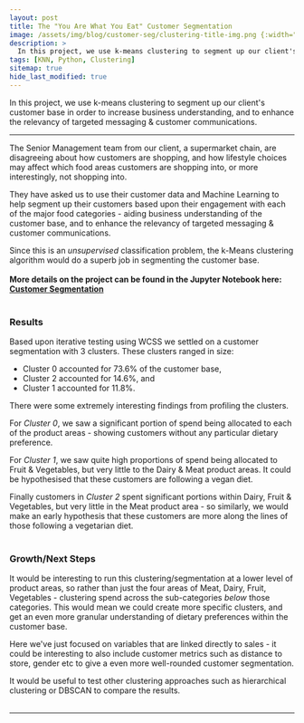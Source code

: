 ```yaml
---
layout: post
title: The "You Are What You Eat" Customer Segmentation
image: /assets/img/blog/customer-seg/clustering-title-img.png {:width="800" height="600"}
description: >
  In this project, we use k-means clustering to segment up our client's customer base in order to increase business understanding, and to enhance the relevancy of targeted messaging & customer communications.
tags: [KNN, Python, Clustering]
sitemap: true
hide_last_modified: true
---
```


In this project, we use k-means clustering to segment up our client's customer base in order to increase business understanding, and to enhance the relevancy of targeted messaging & customer communications.

___

The Senior Management team from our client, a supermarket chain, are disagreeing about how customers are shopping, and how lifestyle choices may affect which food areas customers are shopping into, or more interestingly, not shopping into.

They have asked us to use their customer data and Machine Learning to help segment up their customers based upon their engagement with each of the major food categories - aiding business understanding of the customer base, and to enhance the relevancy of targeted messaging & customer communications.

Since this is an *unsupervised* classification problem, the k-Means clustering algorithm would do a superb job in segmenting the customer base. 
<br>
<br>
**More details on the project can be found in the Jupyter Notebook here: [Customer Segmentation](https://github.com/ibiene-ds/customer-segmentation)**
<br>
<br>

### Results

Based upon iterative testing using WCSS we settled on a customer segmentation with 3 clusters. These clusters ranged in size: <br>

- Cluster 0 accounted for 73.6% of the customer base, 
- Cluster 2 accounted for 14.6%, and 
- Cluster 1 accounted for 11.8%.

There were some extremely interesting findings from profiling the clusters.

For *Cluster 0*, we saw a significant portion of spend being allocated to each of the product areas - showing customers without any particular dietary preference.  

For *Cluster 1*, we saw quite high proportions of spend being allocated to Fruit & Vegetables, but very little to the Dairy & Meat product areas.  It could be hypothesised that these customers are following a vegan diet.  

Finally customers in *Cluster 2* spent significant portions within Dairy, Fruit & Vegetables, but very little in the Meat product area - so similarly, we would make an early hypothesis that these customers are more along the lines of those following a vegetarian diet.
<br>
<br>

### Growth/Next Steps

It would be interesting to run this clustering/segmentation at a lower level of product areas, so rather than just the four areas of Meat, Dairy, Fruit, Vegetables - clustering spend across the sub-categories *below* those categories.  This would mean we could create more specific clusters, and get an even more granular understanding of dietary preferences within the customer base.

Here we've just focused on variables that are linked directly to sales - it could be interesting to also include customer metrics such as distance to store, gender etc to give a even more well-rounded customer segmentation.

It would be useful to test other clustering approaches such as hierarchical clustering or DBSCAN to compare the results.
<br>
<br>

___
